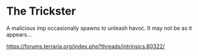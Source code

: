 # The Trickster

A malicious imp occasionally spawns to unleash havoc. It may not be as it appears...

https://forums.terraria.org/index.php?threads/intrinsics.80322/
